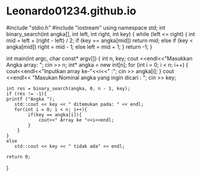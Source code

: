 # Leonardo01234.github.io
#include "stdio.h"
#include "iostream"
using namespace std;
int binary_search(int angka[], int left, int right, int key) {
    while (left <= right) {
          int mid = left + (right - left) / 2;
          if (key == angka[mid])
              return mid;
          else if (key < angka[mid])
               right = mid - 1;
          else
              left = mid + 1;
          }
          return -1;
     }
     
int main(int argc, char const* argv[]) {
    int n, key;
    cout <<endl<<"Masukkan Angka array: ";
    cin >> n;
    int* angka = new int[n];
    for (int i = 0; i < n; i++) {
    	cout<<endl<<"Inputkan  array ke-"<<i<<" :";
        cin >> angka[i];
        }
    cout <<endl<< "Masukan Nominal angka yang ingin dicari : ";
    cin >> key;
   
    int res = binary_search(angka, 0, n - 1, key);
    if (res != -1){
    printf ("Angka ");
       std::cout << key << " ditemukan pada: " << endl;
       for(int i = 0; i < n; i++){
			if(key == angka[i]){
				cout<<" Array ke "<<i<<endl;
			}
		}
	}
	else
       std::cout << key << " tidak ada" << endl;
    
	return 0;
}
